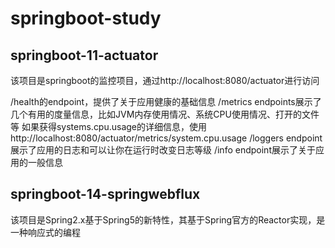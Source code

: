 # springboot-study

## springboot-11-actuator
该项目是springboot的监控项目，通过http://localhost:8080/actuator进行访问

/health的endpoint，提供了关于应用健康的基础信息
/metrics endpoints展示了几个有用的度量信息，比如JVM内存使用情况、系统CPU使用情况、打开的文件等
如果获得systems.cpu.usage的详细信息，使用http://localhost:8080/actuator/metrics/system.cpu.usage
/loggers endpoint展示了应用的日志和可以让你在运行时改变日志等级
/info endpoint展示了关于应用的一般信息

## springboot-14-springwebflux
该项目是Spring2.x基于Spring5的新特性，其基于Spring官方的Reactor实现，是一种响应式的编程